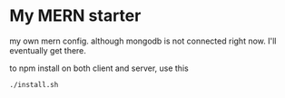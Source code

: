 # My MERN starter

my own mern config. although mongodb is not connected right now. I'll eventually get there.

to npm install on both client and server, use this
```
./install.sh
```
